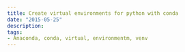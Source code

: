 ```yaml
---
title: Create virtual environments for python with conda
date: "2015-05-25"
description: 
tags: 
- Anaconda, conda, virtual, environmentm, venv
---
```


